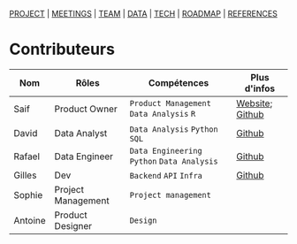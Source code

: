 [PROJECT](./index.html) | [MEETINGS](./meetings.html) | [TEAM](./team.html) | [DATA](./data.html)  | [TECH](./tech.html) | [ROADMAP](./roadmap.html) | [REFERENCES](./references.html)

# Contributeurs

| Nom | Rôles | Compétences | Plus d'infos |
| --- |--- |--- |--- |
| Saif | Product Owner | `Product Management` `Data Analysis` `R` | [Website](https://saif-shabou.netlify.app/); [Github](https://github.com/S-AI-F) |
| David | Data Analyst | `Data Analysis` `Python` `SQL` | [Github](https://github.com/djam-dev) |
| Rafael | Data Engineer | `Data Engineering` `Python` `Data Analysis` | [Github](https://github.com/RafaelCartenet) |
| Gilles | Dev | `Backend` `API` `Infra` | [Github](https://github.com/gillesgit-hub) |
| Sophie | Project Management | `Project management` |  |
| Antoine | Product Designer | `Design` |  |
